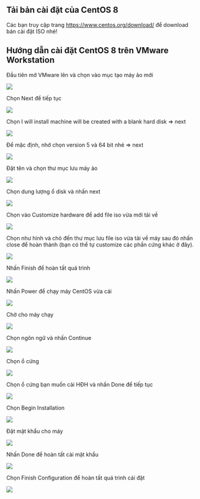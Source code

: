 ## Tải bản cài đặt của CentOS 8

Các bạn truy cập trang https://www.centos.org/download/ để download bản cài đặt ISO nhé!

## Hướng dẫn cài đặt CentOS 8 trên VMware Workstation

Đầu tiên mở VMware lên và chọn vào mục tạo máy ảo mới

<img src="https://i.imgur.com/UA3QGRe.png">

Chọn Next để tiếp tục

<img src="https://i.imgur.com/K2Lxyn7.png">

Chọn I will install machine will be created with a blank hard disk => next

<img src="https://i.imgur.com/mMVaEGc.png">

Để mặc định, nhớ chọn version 5 và 64 bit nhé => next

<img src="https://i.imgur.com/Mlq5c7D.png">

Đặt tên và chọn thư mục lưu máy ảo

<img src="https://i.imgur.com/zE7VI8s.png">

Chọn dung lượng ổ disk và nhấn next

<img src="https://i.imgur.com/YbMhBE3.png">

Chọn vào Customize hardware để add file iso vừa mới tải về

<img src="https://i.imgur.com/hzTWUt3.png">

Chọn như hình và chỏ đến thư mục lưu file iso vừa tải về máy sau đó nhấn close để hoàn thành (bạn có thể tự customize các phần cứng khác ở đây).

<img src="https://i.imgur.com/ngGKsxl.png">

Nhấn Finish để hoàn tất quá trình 

<img src="https://i.imgur.com/Myn4giy.png">

Nhấn Power để chạy máy CentOS vừa cái

<img src="https://i.imgur.com/3sxjkUq.png">

Chờ cho máy chạy 

<img src="https://i.imgur.com/5lO1R4d.png">

Chọn ngôn ngữ và nhấn Continue

<img src="https://i.imgur.com/rnVi6aP.png">

Chọn ổ cứng 

<img src="https://i.imgur.com/nRh2MR3.png">

Chọn ổ cứng bạn muốn cài HĐH và nhấn Done để tiếp tục

<img src="https://i.imgur.com/l8QR6G6.png">

Chọn Begin Installation 

<img src="https://i.imgur.com/ZJY5maK.png">

Đặt mật khẩu cho máy

<img src="https://i.imgur.com/pZTsWgY.png">

Nhấn Done để hoàn tất cài mật khẩu

<img src="https://i.imgur.com/1tjmmpP.png">

Chọn  Finish Configuration để hoàn tất quá trình cái đặt

<img src="https://i.imgur.com/RU2rvty.png">








